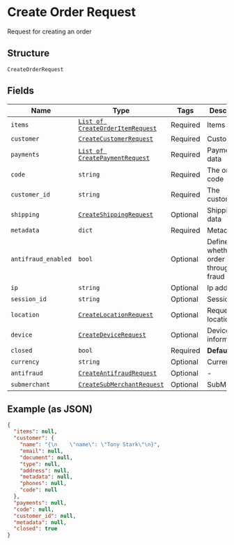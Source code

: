 
# Create Order Request

Request for creating an order

## Structure

`CreateOrderRequest`

## Fields

| Name | Type | Tags | Description |
|  --- | --- | --- | --- |
| `items` | [`List of CreateOrderItemRequest`](../../doc/models/create-order-item-request.md) | Required | Items |
| `customer` | [`CreateCustomerRequest`](../../doc/models/create-customer-request.md) | Required | Customer |
| `payments` | [`List of CreatePaymentRequest`](../../doc/models/create-payment-request.md) | Required | Payment data |
| `code` | `string` | Required | The order code |
| `customer_id` | `string` | Required | The customer id |
| `shipping` | [`CreateShippingRequest`](../../doc/models/create-shipping-request.md) | Optional | Shipping data |
| `metadata` | `dict` | Required | Metadata |
| `antifraud_enabled` | `bool` | Optional | Defines whether the order will go through anti-fraud |
| `ip` | `string` | Optional | Ip address |
| `session_id` | `string` | Optional | Session id |
| `location` | [`CreateLocationRequest`](../../doc/models/create-location-request.md) | Optional | Request's location |
| `device` | [`CreateDeviceRequest`](../../doc/models/create-device-request.md) | Optional | Device's informations |
| `closed` | `bool` | Required | **Default**: `True` |
| `currency` | `string` | Optional | Currency |
| `antifraud` | [`CreateAntifraudRequest`](../../doc/models/create-antifraud-request.md) | Optional | - |
| `submerchant` | [`CreateSubMerchantRequest`](../../doc/models/create-sub-merchant-request.md) | Optional | SubMerchant |

## Example (as JSON)

```json
{
  "items": null,
  "customer": {
    "name": "{\n    \"name\": \"Tony Stark\"\n}",
    "email": null,
    "document": null,
    "type": null,
    "address": null,
    "metadata": null,
    "phones": null,
    "code": null
  },
  "payments": null,
  "code": null,
  "customer_id": null,
  "metadata": null,
  "closed": true
}
```

